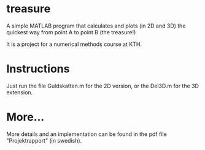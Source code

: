 # treasure
A simple MATLAB program that calculates and plots (in 2D and 3D) the quickest way from point A to point B (the treasure!)

It is a project for a numerical methods course at KTH.

# Instructions

Just run the file Guldskatten.m for the 2D version, or the Del3D.m for the 3D extension.

# More...

More details and an implementation can be found in the pdf file "Projektrapport" (in swedish).
